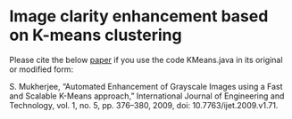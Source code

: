 # Image clarity enhancement based on K-means clustering
Please cite the below [paper](http://www.ijetch.org/papers/71NEW.pdf) if you use the code KMeans.java in its original or modified form:

S. Mukherjee, “Automated Enhancement of Grayscale Images using a Fast and Scalable K-Means approach,” International Journal of Engineering and Technology, vol. 1, no. 5, pp. 376–380, 2009, doi: 10.7763/ijet.2009.v1.71.
